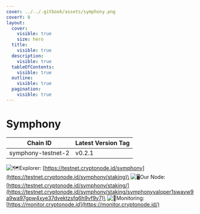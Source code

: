 ```yaml
---
cover: ../../.gitbook/assets/symphony.png
coverY: 0
layout:
  cover:
    visible: true
    size: hero
  title:
    visible: true
  description:
    visible: true
  tableOfContents:
    visible: true
  outline:
    visible: true
  pagination:
    visible: true
---
```


# Symphony

| Chain ID           | Latest Version Tag |
| ------------------ | ------------------ |
| symphony-testnet-2 | v0.2.1             |

<img src="https://web.telegram.org/a/img-apple-64/1f5fa.png" alt="🗺️" data-size="line">Explorer: [https://testnet.cryptonode.id/symphony](https://testnet.cryptonode.id/symphony/staking)\
<img src="https://web.telegram.org/a/img-apple-64/1f5a5.png" alt="🖥️" data-size="line">Our Node: [https://testnet.cryptonode.id/symphony/staking/](https://testnet.cryptonode.id/symphony/staking/symphonyvaloper1swayw9a9wa97gpw4xye37dvektzsfq6h9vf9y7)\
<img src="https://web.telegram.org/a/img-apple-64/1f6a8.png" alt="🚨" data-size="line">Monitoring: [https://monitor.cryptonode.id](https://monitor.cryptonode.id/)
